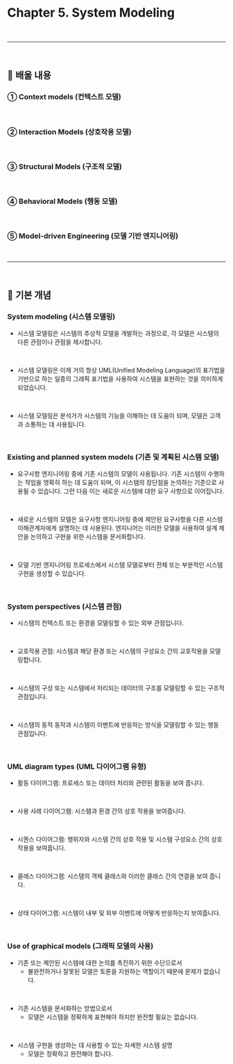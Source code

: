 # Chapter 5. System Modeling
<br>

---
<br>

## 🍏 배울 내용
### ① Context models (컨텍스트 모델)
<br>

### ② Interaction Models (상호작용 모델)
<br>

### ③ Structural Models (구조적 모델)
<br>

### ④ Behavioral Models (행동 모델)
<br>

### ⑤ Model-driven Engineering (모델 기반 엔지니어링)
<br>

---
<br>

## 🍏 기본 개념

### System modeling (시스템 모델링)
- 시스템 모델링은 시스템의 추상적 모델을 개발하는 과정으로, 각 모델은 시스템의 다른 관점이나 관점을 제시합니다.
<br>

- 시스템 모델링은 이제 거의 항상 UML(Unified Modeling Language)의 표기법을 기반으로 하는 일종의 그래픽 표기법을 사용하여 시스템을 표현하는 것을 의미하게 되었습니다.
<br>

- 시스템 모델링은 분석가가 시스템의 기능을 이해하는 데 도움이 되며, 모델은 고객과 소통하는 데 사용됩니다.
<br>

### Existing and planned system models (기존 및 계획된 시스템 모델)
- 요구사항 엔지니어링 중에 기존 시스템의 모델이 사용됩니다. 기존 시스템이 수행하는 작업을 명확히 하는 데 도움이 되며, 이 시스템의 장단점을 논의하는 기준으로 사용될 수 있습니다. 그런 다음 이는 새로운 시스템에 대한 요구 사항으로 이어집니다.
<br>

- 새로운 시스템의 모델은 요구사항 엔지니어링 중에 제안된 요구사항을 다른 시스템 이해관계자에게 설명하는 데 사용된다. 엔지니어는 이러한 모델을 사용하여 설계 제안을 논의하고 구현을 위한 시스템을 문서화합니다.
<br>

- 모델 기반 엔지니어링 프로세스에서 시스템 모델로부터 전체 또는 부분적인 시스템 구현을 생성할 수 있습니다.
<br>


### System perspectives (시스템 관점)
- 시스템의 컨텍스트 또는 환경을 모델링할 수 있는 외부 관점입니다.
<br>

- 교호작용 관점: 시스템과 해당 환경 또는 시스템의 구성요소 간의 교호작용을 모델링합니다.
<br>

- 시스템의 구성 또는 시스템에서 처리되는 데이터의 구조를 모델링할 수 있는 구조적 관점입니다.
<br>

- 시스템의 동적 동작과 시스템이 이벤트에 반응하는 방식을 모델링할 수 있는 행동 관점입니다.
<br>


### UML diagram types (UML 다이어그램 유형)
- 활동 다이어그램: 프로세스 또는 데이터 처리와 관련된 활동을 보여 줍니다.
<br>

- 사용 사례 다이어그램: 시스템과 환경 간의 상호 작용을 보여줍니다.
<br>

- 시퀀스 다이어그램: 행위자와 시스템 간의 상호 작용 및 시스템 구성요소 간의 상호 작용을 보여줍니다.
<br>

- 클래스 다이어그램: 시스템의 객체 클래스와 이러한 클래스 간의 연결을 보여 줍니다.
<br>

- 상태 다이어그램: 시스템이 내부 및 외부 이벤트에 어떻게 반응하는지 보여줍니다.
<br>

### Use of graphical models (그래픽 모델의 사용)
- 기존 또는 제안된 시스템에 대한 논의를 촉진하기 위한 수단으로서
  - 불완전하거나 잘못된 모델은 토론을 지원하는 역할이기 때문에 문제가 없습니다.
<br>

- 기존 시스템을 문서화하는 방법으로서
  - 모델은 시스템을 정확하게 표현해야 하지만 완전할 필요는 없습니다.
<br>

- 시스템 구현을 생성하는 데 사용할 수 있는 자세한 시스템 설명
  - 모델은 정확하고 완전해야 합니다.
<br>

